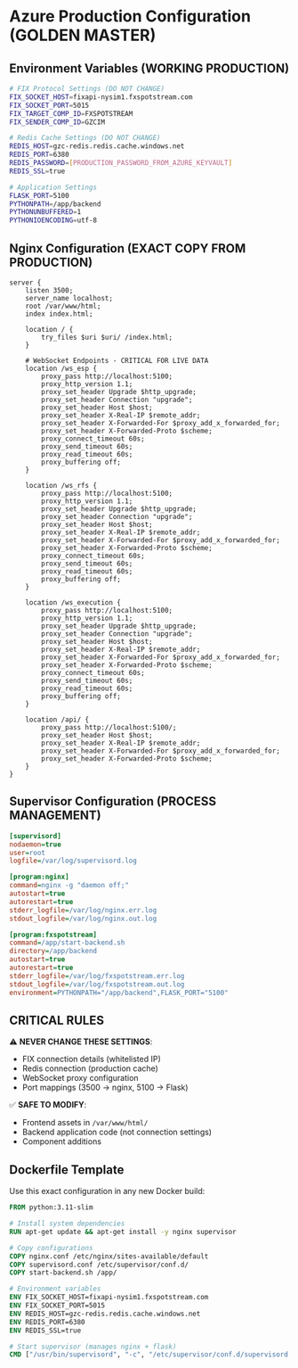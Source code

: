 # Azure Production Configuration (GOLDEN MASTER)

## Environment Variables (WORKING PRODUCTION)
```bash
# FIX Protocol Settings (DO NOT CHANGE)
FIX_SOCKET_HOST=fixapi-nysim1.fxspotstream.com
FIX_SOCKET_PORT=5015
FIX_TARGET_COMP_ID=FXSPOTSTREAM
FIX_SENDER_COMP_ID=GZCIM

# Redis Cache Settings (DO NOT CHANGE)
REDIS_HOST=gzc-redis.redis.cache.windows.net
REDIS_PORT=6380
REDIS_PASSWORD=[PRODUCTION_PASSWORD_FROM_AZURE_KEYVAULT]
REDIS_SSL=true

# Application Settings
FLASK_PORT=5100
PYTHONPATH=/app/backend
PYTHONUNBUFFERED=1
PYTHONIOENCODING=utf-8
```

## Nginx Configuration (EXACT COPY FROM PRODUCTION)
```nginx
server {
    listen 3500;
    server_name localhost;
    root /var/www/html;
    index index.html;
    
    location / {
        try_files $uri $uri/ /index.html;
    }
    
    # WebSocket Endpoints - CRITICAL FOR LIVE DATA
    location /ws_esp {
        proxy_pass http://localhost:5100;
        proxy_http_version 1.1;
        proxy_set_header Upgrade $http_upgrade;
        proxy_set_header Connection "upgrade";
        proxy_set_header Host $host;
        proxy_set_header X-Real-IP $remote_addr;
        proxy_set_header X-Forwarded-For $proxy_add_x_forwarded_for;
        proxy_set_header X-Forwarded-Proto $scheme;
        proxy_connect_timeout 60s;
        proxy_send_timeout 60s;
        proxy_read_timeout 60s;
        proxy_buffering off;
    }
    
    location /ws_rfs {
        proxy_pass http://localhost:5100;
        proxy_http_version 1.1;
        proxy_set_header Upgrade $http_upgrade;
        proxy_set_header Connection "upgrade";
        proxy_set_header Host $host;
        proxy_set_header X-Real-IP $remote_addr;
        proxy_set_header X-Forwarded-For $proxy_add_x_forwarded_for;
        proxy_set_header X-Forwarded-Proto $scheme;
        proxy_connect_timeout 60s;
        proxy_send_timeout 60s;
        proxy_read_timeout 60s;
        proxy_buffering off;
    }
    
    location /ws_execution {
        proxy_pass http://localhost:5100;
        proxy_http_version 1.1;
        proxy_set_header Upgrade $http_upgrade;
        proxy_set_header Connection "upgrade";
        proxy_set_header Host $host;
        proxy_set_header X-Real-IP $remote_addr;
        proxy_set_header X-Forwarded-For $proxy_add_x_forwarded_for;
        proxy_set_header X-Forwarded-Proto $scheme;
        proxy_connect_timeout 60s;
        proxy_send_timeout 60s;
        proxy_read_timeout 60s;
        proxy_buffering off;
    }
    
    location /api/ {
        proxy_pass http://localhost:5100/;
        proxy_set_header Host $host;
        proxy_set_header X-Real-IP $remote_addr;
        proxy_set_header X-Forwarded-For $proxy_add_x_forwarded_for;
        proxy_set_header X-Forwarded-Proto $scheme;
    }
}
```

## Supervisor Configuration (PROCESS MANAGEMENT)
```ini
[supervisord]
nodaemon=true
user=root
logfile=/var/log/supervisord.log

[program:nginx]
command=nginx -g "daemon off;"
autostart=true
autorestart=true
stderr_logfile=/var/log/nginx.err.log
stdout_logfile=/var/log/nginx.out.log

[program:fxspotstream]
command=/app/start-backend.sh
directory=/app/backend
autostart=true
autorestart=true
stderr_logfile=/var/log/fxspotstream.err.log
stdout_logfile=/var/log/fxspotstream.out.log
environment=PYTHONPATH="/app/backend",FLASK_PORT="5100"
```

## CRITICAL RULES
⚠️ **NEVER CHANGE THESE SETTINGS**:
- FIX connection details (whitelisted IP)
- Redis connection (production cache)
- WebSocket proxy configuration
- Port mappings (3500 → nginx, 5100 → Flask)

✅ **SAFE TO MODIFY**:
- Frontend assets in `/var/www/html/`
- Backend application code (not connection settings)
- Component additions

## Dockerfile Template
Use this exact configuration in any new Docker build:
```dockerfile
FROM python:3.11-slim

# Install system dependencies
RUN apt-get update && apt-get install -y nginx supervisor

# Copy configurations
COPY nginx.conf /etc/nginx/sites-available/default
COPY supervisord.conf /etc/supervisor/conf.d/
COPY start-backend.sh /app/

# Environment variables
ENV FIX_SOCKET_HOST=fixapi-nysim1.fxspotstream.com
ENV FIX_SOCKET_PORT=5015
ENV REDIS_HOST=gzc-redis.redis.cache.windows.net
ENV REDIS_PORT=6380
ENV REDIS_SSL=true

# Start supervisor (manages nginx + flask)
CMD ["/usr/bin/supervisord", "-c", "/etc/supervisor/conf.d/supervisord.conf"]
```